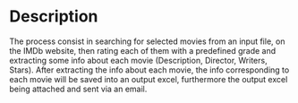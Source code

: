 # Description
The process consist in searching for selected movies from an input file, on the IMDb website, then rating each of them with a predefined grade and extracting some info about each movie (Description, Director, Writers, Stars). After extracting the info about each movie, the info corresponding to each movie will be saved into an output excel, furthermore the output excel being attached and sent via an email. 

